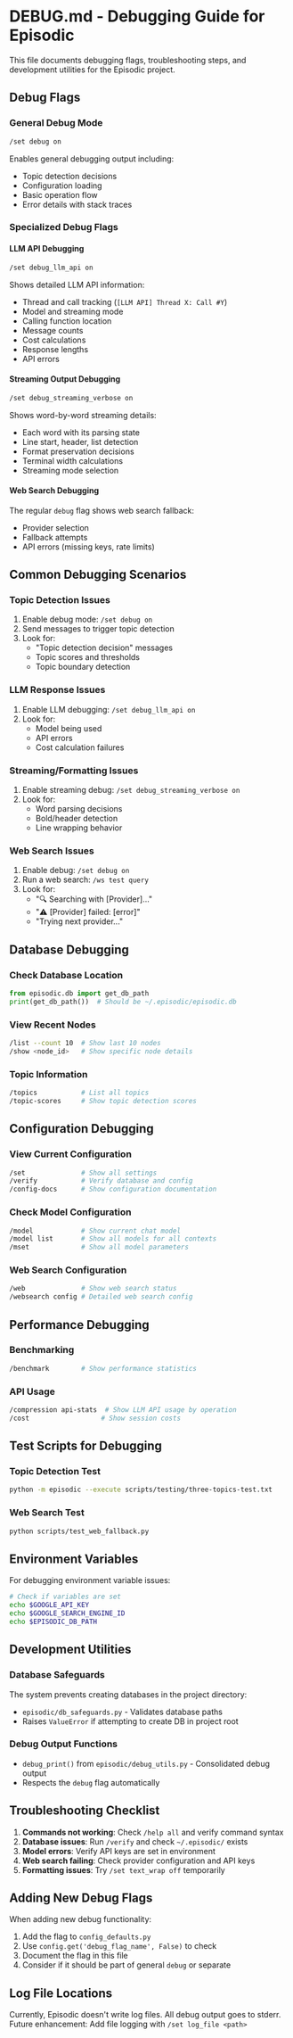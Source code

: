 # DEBUG.md - Debugging Guide for Episodic

This file documents debugging flags, troubleshooting steps, and development utilities for the Episodic project.

## Debug Flags

### General Debug Mode
```bash
/set debug on
```
Enables general debugging output including:
- Topic detection decisions
- Configuration loading
- Basic operation flow
- Error details with stack traces

### Specialized Debug Flags

#### LLM API Debugging
```bash
/set debug_llm_api on
```
Shows detailed LLM API information:
- Thread and call tracking (`[LLM API] Thread X: Call #Y`)
- Model and streaming mode
- Calling function location
- Message counts
- Cost calculations
- Response lengths
- API errors

#### Streaming Output Debugging
```bash
/set debug_streaming_verbose on
```
Shows word-by-word streaming details:
- Each word with its parsing state
- Line start, header, list detection
- Format preservation decisions
- Terminal width calculations
- Streaming mode selection

#### Web Search Debugging
The regular `debug` flag shows web search fallback:
- Provider selection
- Fallback attempts
- API errors (missing keys, rate limits)

## Common Debugging Scenarios

### Topic Detection Issues
1. Enable debug mode: `/set debug on`
2. Send messages to trigger topic detection
3. Look for:
   - "Topic detection decision" messages
   - Topic scores and thresholds
   - Topic boundary detection

### LLM Response Issues
1. Enable LLM debugging: `/set debug_llm_api on`
2. Look for:
   - Model being used
   - API errors
   - Cost calculation failures

### Streaming/Formatting Issues
1. Enable streaming debug: `/set debug_streaming_verbose on`
2. Look for:
   - Word parsing decisions
   - Bold/header detection
   - Line wrapping behavior

### Web Search Issues
1. Enable debug: `/set debug on`
2. Run a web search: `/ws test query`
3. Look for:
   - "🔍 Searching with [Provider]..."
   - "⚠️ [Provider] failed: [error]"
   - "Trying next provider..."

## Database Debugging

### Check Database Location
```python
from episodic.db import get_db_path
print(get_db_path())  # Should be ~/.episodic/episodic.db
```

### View Recent Nodes
```bash
/list --count 10  # Show last 10 nodes
/show <node_id>   # Show specific node details
```

### Topic Information
```bash
/topics           # List all topics
/topic-scores     # Show topic detection scores
```

## Configuration Debugging

### View Current Configuration
```bash
/set              # Show all settings
/verify           # Verify database and config
/config-docs      # Show configuration documentation
```

### Check Model Configuration
```bash
/model            # Show current chat model
/model list       # Show all models for all contexts
/mset             # Show all model parameters
```

### Web Search Configuration
```bash
/web              # Show web search status
/websearch config # Detailed web search config
```

## Performance Debugging

### Benchmarking
```bash
/benchmark        # Show performance statistics
```

### API Usage
```bash
/compression api-stats  # Show LLM API usage by operation
/cost                  # Show session costs
```

## Test Scripts for Debugging

### Topic Detection Test
```bash
python -m episodic --execute scripts/testing/three-topics-test.txt
```

### Web Search Test
```bash
python scripts/test_web_fallback.py
```

## Environment Variables

For debugging environment variable issues:
```bash
# Check if variables are set
echo $GOOGLE_API_KEY
echo $GOOGLE_SEARCH_ENGINE_ID
echo $EPISODIC_DB_PATH
```

## Development Utilities

### Database Safeguards
The system prevents creating databases in the project directory:
- `episodic/db_safeguards.py` - Validates database paths
- Raises `ValueError` if attempting to create DB in project root

### Debug Output Functions
- `debug_print()` from `episodic/debug_utils.py` - Consolidated debug output
- Respects the `debug` flag automatically

## Troubleshooting Checklist

1. **Commands not working**: Check `/help all` and verify command syntax
2. **Database issues**: Run `/verify` and check `~/.episodic/` exists
3. **Model errors**: Verify API keys are set in environment
4. **Web search failing**: Check provider configuration and API keys
5. **Formatting issues**: Try `/set text_wrap off` temporarily

## Adding New Debug Flags

When adding new debug functionality:
1. Add the flag to `config_defaults.py`
2. Use `config.get('debug_flag_name', False)` to check
3. Document the flag in this file
4. Consider if it should be part of general `debug` or separate

## Log File Locations

Currently, Episodic doesn't write log files. All debug output goes to stderr.
Future enhancement: Add file logging with `/set log_file <path>`